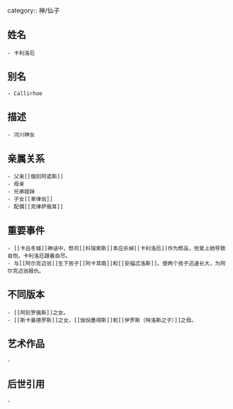 category:: 神/仙子
## 姓名
	- 卡利洛厄
## 别名
	- Callirhoe
## 描述
	- 河川神女
## 亲属关系
	- 父亲[[俄刻阿诺斯]]
	- 母亲
	- 兄弟姐妹
	- 子女[[革律翁]]
	- 配偶[[克律萨俄耳]]
## 重要事件
	- [[卡吕冬城]]神话中，祭司[[科瑞索斯]]本应杀掉[[卡利洛厄]]作为祭品，但爱上她导致自刎，卡利洛厄跟着自尽。
	- 与[[阿尔克迈翁]]生下孩子[[阿卡耳南]]和[[安福忒洛斯]]。使两个孩子迅速长大，为阿尔克迈翁报仇。
## 不同版本
	- [[阿刻罗俄斯]]之女。
	- [[斯卡曼德罗斯]]之女，[[伽倪墨得斯]]和[[伊罗斯（特洛斯之子）]]之母。
## 艺术作品
	-
## 后世引用
	-
